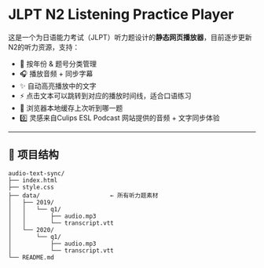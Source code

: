 # JLPT N2 Listening Practice Player

这是一个为日语能力考试（JLPT）听力题设计的**静态网页播放器**，目前逐步更新N2的听力资源，支持：

- 📅 按年份 & 题号分类管理
- 🎧 播放音频 + 同步字幕
- ✨ 自动高亮播放中的文字
- ⚡ 点击文本可以跳转到对应的播放时间线，适合口语练习
- 📌 浏览器本地缓存上次听到哪一题
- 0️⃣ 灵感来自Culips ESL Podcast 网站提供的音频 + 文字同步体验

---

## 📁 项目结构
```text
audio-text-sync/
├── index.html
├── style.css
├── data/                    ← 所有听力题素材
│   ├── 2019/
│   │   └── q1/
│   │       ├── audio.mp3
│   │       └── transcript.vtt
│   └── 2020/
│       └── q1/
│           ├── audio.mp3
│           └── transcript.vtt
└── README.md
```